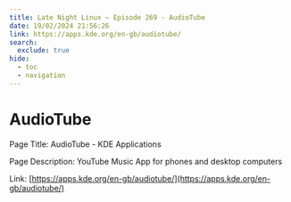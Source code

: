 ```yaml
---
title: Late Night Linux – Episode 269 - AudioTube
date: 19/02/2024 21:56:26
link: https://apps.kde.org/en-gb/audiotube/
search:
  exclude: true
hide:
  - toc
  - navigation
---
```


# AudioTube

Page Title: AudioTube - KDE Applications

Page Description: YouTube Music App for phones and desktop computers 

Link: [https://apps.kde.org/en-gb/audiotube/](https://apps.kde.org/en-gb/audiotube/)